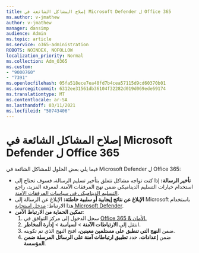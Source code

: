 ```yaml
---
title: إصلاح المشاكل الشائعة في Microsoft Defender ل Office 365
ms.author: v-jmathew
author: v-jmathew
manager: dansimp
audience: Admin
ms.topic: article
ms.service: o365-administration
ROBOTS: NOINDEX, NOFOLLOW
localization_priority: Normal
ms.collection: Adm_O365
ms.custom:
- "9000760"
- "7391"
ms.openlocfilehash: 05fa518ece7ea40fd7b4cea57115d9cd60370b01
ms.sourcegitcommit: 6312ee31561db36104f32282d019d069ede69174
ms.translationtype: MT
ms.contentlocale: ar-SA
ms.lasthandoff: 03/11/2021
ms.locfileid: "50743406"
---
```

# <a name="fix-common-problems-with-microsoft-defender-for-office-365"></a>إصلاح المشاكل الشائعة في Microsoft Defender ل Office 365

فيما يلي بعض الحلول للمشاكل الشائعة في Microsoft Defender ل Office 365:

- **تأخير الرسالة:** إذا كنت تواجه مشاكل تتعلق بتأخير تسليم الرسالة، فسوف  تحتاج إلى استخدام خيارات التسليم الديناميكي ضمن نهج المرفقات الآمنة. لمعرفة المزيد، راجع [التسليم الديناميكي في سياسات المرفقات الآمنة](https://go.microsoft.com/fwlink/?linkid=2094106).
- **الإبلاغ عن نتائج إيجابية أو سلبية خاطئة:** الإبلاغ عن الرسالة إلى Microsoft باستخدام هذا الارتباط: [مدخل استجابة Microsoft Defender](https://go.microsoft.com/fwlink/?linkid=2092835).
- **تمكين الحماية من الارتباط الآمن:**
    1. سجل الدخول إلى مركز التوافق في [Office 365 & الأمان.](https://go.microsoft.com/fwlink/p/?linkid=2077143)
    2. انتقل إلى **الارتباطات الآمنة**  >  **لسياسة**  >  **إدارة المخاطر.**
    3. ضمن **النهج التي تنطبق على مستلمين معينين،** افتح النهج الذي تم تكوينه.
    4. ضمن **إعدادات،** حدد **تطبيق ارتباطات آمنة على الرسائل المرسلة ضمن المؤسسة**.
